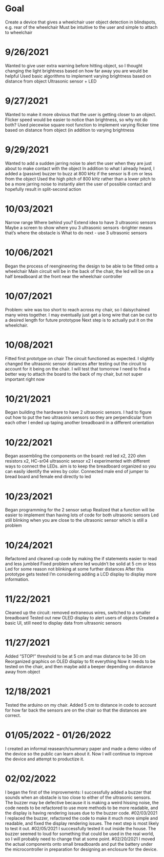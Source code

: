 # Goal
Create a device that gives a wheelchair user object detection in blindspots, e.g. rear of the wheelchair
Must be intuitive to the user and simple to attach to wheelchair
# 9/26/2021
Wanted to give user extra warning before hitting object, so I thought changing the light brightness based on how far away you are would be helpful
Used basic algorithms to implement varying brightness based on distance from object
Ultrasonic sensor + LED
# 9/27/2021
Wanted to make it more obvious that the user is getting closer to an object. Flicker speed would be easier to notice than brightness, so why not do both?
Used piecewise square root function to implement varying flicker time based on distance from object (in addition to varying brightness
# 9/29/2021
Wanted to add a sudden jarring noise to alert the user when they are just about to make contact with the object
In addition to what I already heard, I added a (passive) buzzer to buzz at 800 kHz if the sensor is 8 cm or less from the object
Used the high pitch of 800 kHz rather than a lower pitch to be a more jarring noise to instantly alert the user of possible contact and hopefully result in split-second action
# 10/03/2021
Narrow range
Where behind you?
Extend idea to have 3 ultrasonic sensors
Maybe a screen to show where you 
3 ultrasonic sensors -brighter means that’s where the obstacle is 
What to do next - use 3 ultrasonic sensors
# 10/06/2021
Began the process of reengineering the design to be able to be fitted onto a wheelchair
Main circuit will be in the back of the chair, the led will be on a half breadboard at the front near the wheelchair controller
# 10/07/2021
Problem: wire was too short to reach across my chair, so I daisychained many wires together.
I may eventually just get a long wire that can be cut to a desired length for future prototypse
Next step is to actually put it on the wheelchair.
# 10/08/2021
Fitted first prototype on chair
The circuit functioned as expected. I slightly changed the ultrasonic sensor distances after testing out the circuit to account for it being on the chair. I will test that tomorrow
I need to find a better way to attach the board to the back of my chair, but not super important right now
# 10/21/2021
Began building the hardware to have 2 ultrasonic sensors. I had to figure out how to put the two ultrasonix sensors so they are perpendicular from each other
I ended up taping another breadboard in a different orientation 
# 10/22/2021
Began assembling the components on the board: red led x2, 220 ohm resistors x2, HC-sr04 ultrasonic sensor x2
I experimented with different ways to connect the LEDs. aim is to keep the breadboard organized so you can easily identify the wires by color.
Connected male end of jumper to bread board and female end directly to led 
# 10/23/2021
Began programming for the 2 sensor setup
Realized that a function will be easier to implement than having lots of code for both ultrasonic sensors
Led still blinking when you are close to the ultrasonic sensor which is still a problem
# 10/24/2021
Refactored and cleaned up code by making the if statements easier to read and less jumbled
Fixed problem where led wouldn’t be solid at 5 cm or less
Led for some reason not blinking at some further distances 
After this prototype gets tested I’m considering adding a LCD display to display more information.
# 11/22/2021
Cleaned up the circuit: removed extraneous wires, switched to a smaller breadboard
Tested out new OLED display to alert users of objects
Created a basic UI, still need to display data from ultrasonic sensors
# 11/27/2021
Added “STOP!” threshold to be at 5 cm and max distance to be 30 cm
Reorganized graphics on OLED display to fit everything
Now it needs to be tested on the chair, and then maybe add a beeper depending on distance away from object
# 12/18/2021
Tested the arduino on my chair. Added 5 cm to distance in code to account for how far back the sensors are on the chair so that the distances are correct.
# 01/05/2022 - 01/26/2022
I created an informal reasearch/summary paper and made a demo video of the device so the public can learn about it. Now I will continue to improve the device and attempt to productize it. 
# 02/02/2022
I began the first of the improvements: I successfully added a buzzer that sounds when an obstacle is too close to either of the ultrasonic sensors. The buzzer may be defective because it is making a weird hissing noise, the code needs to be refactored to use more methods to be more readable, and the display is having rendering issues due to the buzzer code. 
#02/03/2021
I replaced the buzzer, refactored the code to make it much more simple and readable, and fixed the display rendering issues. The next step is most likely to test it out.
#02/05/2021
I successfully tested it out inside the house. The buzzer seemed to loud for something that could be used in the real world, so I will probably need to change that at some point.
#02/20/2021
I moved the actual components onto small breadboards and put the battery under the microcontroller in preparation for designing an enclosure for the device.
